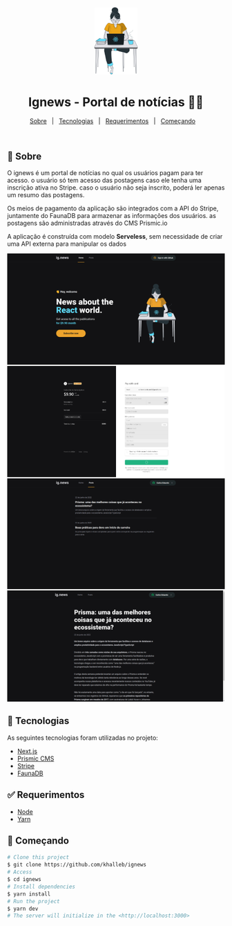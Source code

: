 <h1 align="center">

<img src="./.github/avatar.svg" alt="Ignews" width="100px"/>

</h1>

<p align="center">
  <h1 align="center"> Ignews - Portal de notícias 📰🚀 </h1>
</p>

<p align="center">
  <a href="#dart-sobre">Sobre</a> &#xa0; | &#xa0; 
  <a href="#rocket-tecnologias">Tecnologias</a> &#xa0; | &#xa0;
  <a href="#white_check_mark-requerimentos">Requerimentos</a> &#xa0; | &#xa0;
  <a href="#checkered_flag-começando">Começando</a> &#xa0; &#xa0;
</p>

<br>

## :dart: Sobre ##

<p>
  O ignews é um portal de notícias no qual os usuários pagam para ter acesso. 
  o usuário só tem acesso das postagens caso ele tenha uma inscrição ativa no Stripe. 
  caso o usuário não seja inscrito, poderá ler apenas um resumo das postagens.
</p>
<p>
  Os meios de pagamento da aplicação são integrados com a API do Stripe, juntamente
  do FaunaDB para armazenar as informações dos usuários. as postagens são administradas
  através do CMS Prismic.io 
</p>
<p>A aplicação é construída com modelo <strong>Serveless</strong>, sem necessidade de criar uma API externa para manipular os dados</p>

<p>
  <img src="./.github/home.png" alt="Home" />
  <img src="./.github/stripe_checkout.png" alt="Stripe Checkout" />
  <img src="./.github/posts.png" alt="Posts" />
  <img src="./.github/post.png" alt="Post" />
</p>

## :rocket: Tecnologias ##

As seguintes tecnologias foram utilizadas no projeto:

- [Next.js](https://nextjs.org/)
- [Prismic CMS](https://prismic.io/)
- [Stripe](https://stripe.com/)
- [FaunaDB](https://fauna.com/)

## :white_check_mark: Requerimentos ##

- [Node](https://nodejs.org/en/)
- [Yarn](https://yarnpkg.com/lang/en/)

## :checkered_flag: Começando ##

```bash
# Clone this project
$ git clone https://github.com/khalleb/ignews
# Access
$ cd ignews
# Install dependencies
$ yarn install
# Run the project
$ yarn dev
# The server will initialize in the <http://localhost:3000>
```
